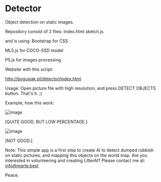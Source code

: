# Detector
Object detection on static images.

Repository consist of 2 files:
index.html
sketch.js

and is using:
Bootstrap for CSS

ML5.js for COCO-SSD model

P5.js for images processing

Website with this script:

http://bogusiak.pl/detector/index.html

Usage:
Open picture file with high resolution, and press DETECT OBJECTS button. That's it. ;)

Example, how this work:

![image](https://github.com/SylwesterBogusiak/Detector/assets/122264765/2b6391e8-c610-4b8d-b10c-7f7db3b36e71)

[QUITE GOOD, BUT LOW PERCENTAGE.]

![image](https://github.com/SylwesterBogusiak/Detector/assets/122264765/bb66c4ef-23b8-4f7f-b922-47e7f7e61552) 

[NOT GOOD.]

Note:
This simple app is a first step to create AI to detect dumped rubbish on static pictures, and mapping this objects on the world map. 
Are you interested in volunteering and creating LitterAI? Please contact me at: info@marte.best

Peace.

